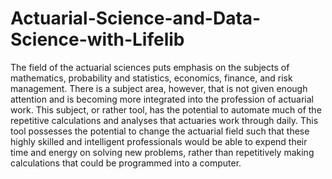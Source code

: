 # Actuarial-Science-and-Data-Science-with-Lifelib
The field of the actuarial sciences puts emphasis on the subjects of mathematics, probability and statistics, economics, finance, and risk management. There is a subject area, however, that is not given enough attention and is becoming more integrated into the profession of actuarial work. This subject, or rather tool, has the potential to automate much of the repetitive calculations and analyses that actuaries work through daily. This tool possesses the potential to change the actuarial field such that these highly skilled and intelligent professionals would be able to expend their time and energy on solving new problems, rather than repetitively making calculations that could be programmed into a computer.
